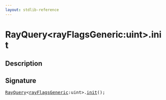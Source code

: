 ```yaml
---
layout: stdlib-reference
---
```


# RayQuery\<rayFlagsGeneric:uint\>\.init

## Description





## Signature 

<pre>
<a href="/stdlib-reference/types/RayQuery/index" class="code_type">RayQuery</a>&lt;<a href="/stdlib-reference/types/RayQuery/index#decl-rayFlagsGeneric" class="code_var">rayFlagsGeneric</a>:uint&gt;.<a href="/stdlib-reference/types/RayQuery/init">init</a>();

</pre>

